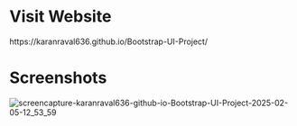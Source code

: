 <h1>Visit Website</h1>
https://karanraval636.github.io/Bootstrap-UI-Project/


<h1>Screenshots</h1>

![screencapture-karanraval636-github-io-Bootstrap-UI-Project-2025-02-05-12_53_59](https://github.com/user-attachments/assets/93a633f5-31f6-45d0-8b21-0747bcd581ef)
